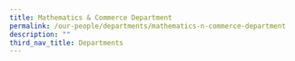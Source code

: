 ```yaml
---
title: Mathematics & Commerce Department
permalink: /our-people/departments/mathematics-n-commerce-department
description: ""
third_nav_title: Departments
---
```

